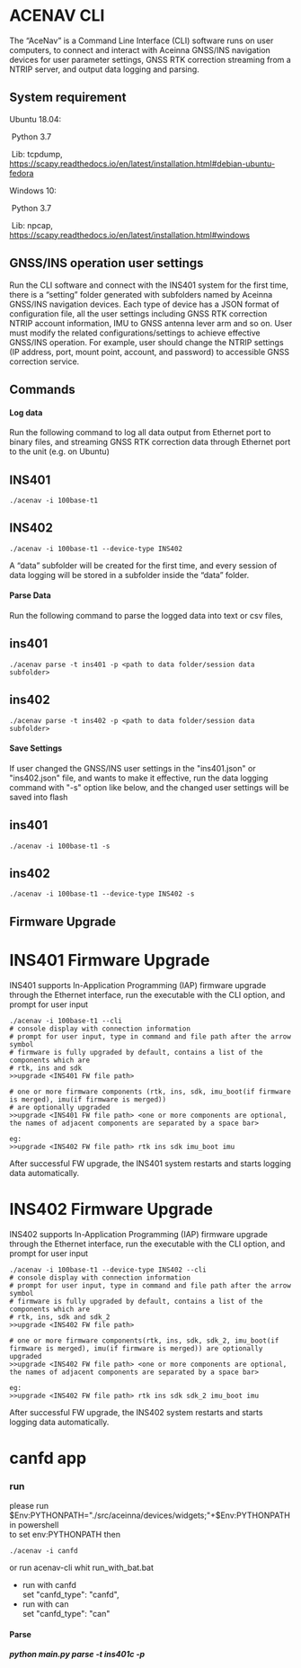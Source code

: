 # ACENAV CLI 

The “AceNav” is a Command Line Interface (CLI) software runs on user computers, to connect and interact with Aceinna GNSS/INS navigation devices for user parameter settings, GNSS RTK correction streaming from a NTRIP server, and output data logging and parsing.

## System requirement

Ubuntu 18.04:

​      Python 3.7

​      Lib: tcpdump, https://scapy.readthedocs.io/en/latest/installation.html#debian-ubuntu-fedora

 

Windows 10:

​      Python 3.7

​      Lib: npcap, https://scapy.readthedocs.io/en/latest/installation.html#windows


## GNSS/INS operation user settings

Run the CLI software and connect with the INS401 system for the first time, there is a “setting” folder generated with subfolders named by Aceinna GNSS/INS navigation devices. Each type of device has a JSON format of configuration file, all the user settings including GNSS RTK correction NTRIP account information, IMU to GNSS antenna lever arm and so on. User must modify the related configurations/settings to achieve effective GNSS/INS operation. For example, user should change the NTRIP settings (IP address, port, mount point, account, and password) to accessible GNSS correction service.

## Commands

#### Log data

Run the following command to log all data output from Ethernet port to binary files, and streaming GNSS RTK correction data through Ethernet port to the unit (e.g. on Ubuntu)

## INS401
```shell
./acenav -i 100base-t1
```

## INS402
```shell
./acenav -i 100base-t1 --device-type INS402 
```

A “data” subfolder will be created for the first time, and every session of data logging will be stored in a subfolder inside the “data” folder.

#### Parse Data

Run the following command to parse the logged data into text or csv files, 

## ins401

```shell
./acenav parse -t ins401 -p <path to data folder/session data subfolder>
```

## ins402

```shell
./acenav parse -t ins402 -p <path to data folder/session data subfolder>
```

#### Save Settings

If user changed the GNSS/INS user settings in the "ins401.json" or "ins402.json" file, and wants to make it effective, run the data logging command with "-s" option like below, and the changed user settings will be saved into flash

## ins401

```shell
./acenav -i 100base-t1 -s
```

## ins402

```shell
./acenav -i 100base-t1 --device-type INS402 -s
```
## Firmware Upgrade

# INS401 Firmware Upgrade

INS401 supports In-Application Programming (IAP) firmware upgrade through the Ethernet interface, run the executable with the CLI option, and prompt for user input 

```shell
./acenav -i 100base-t1 --cli
# console display with connection information
# prompt for user input, type in command and file path after the arrow symbol
# firmware is fully upgraded by default, contains a list of the components which are 
# rtk, ins and sdk
>>upgrade <INS401 FW file path>

# one or more firmware components (rtk, ins, sdk, imu_boot(if firmware is merged), imu(if firmware is merged)) 
# are optionally upgraded
>>upgrade <INS401 FW file path> <one or more components are optional, the names of adjacent components are separated by a space bar>

eg:
>>upgrade <INS402 FW file path> rtk ins sdk imu_boot imu
```

After successful FW upgrade, the INS401 system restarts and starts logging data automatically. 

# INS402 Firmware Upgrade

INS402 supports In-Application Programming (IAP) firmware upgrade through the Ethernet interface, run the executable with the CLI option, and prompt for user input 

```shell
./acenav -i 100base-t1 --device-type INS402 --cli
# console display with connection information
# prompt for user input, type in command and file path after the arrow symbol
# firmware is fully upgraded by default, contains a list of the components which are 
# rtk, ins, sdk and sdk_2
>>upgrade <INS402 FW file path>

# one or more firmware components(rtk, ins, sdk, sdk_2, imu_boot(if firmware is merged), imu(if firmware is merged)) are optionally upgraded
>>upgrade <INS402 FW file path> <one or more components are optional, the names of adjacent components are separated by a space bar>

eg:
>>upgrade <INS402 FW file path> rtk ins sdk sdk_2 imu_boot imu
```

After successful FW upgrade, the INS402 system restarts and starts logging data automatically. 

# canfd app  

### run  
please run $Env:PYTHONPATH="./src/aceinna/devices/widgets;"+$Env:PYTHONPATH in powershell  
to set env:PYTHONPATH then  
```shell cmd
./acenav -i canfd
```
or run acenav-cli whit run_with_bat.bat  
+ run with canfd  
set "canfd_type": "canfd",  
+ run with can  
set "canfd_type": "can"  

#### Parse  
***python main.py parse -t ins401c -p <path to data folder>***  
